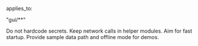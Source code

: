 applies_to:

"gui/**"

Do not hardcode secrets. Keep network calls in helper modules. Aim for fast startup. Provide sample data path and offline mode for demos.
